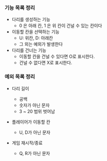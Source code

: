 ### 기능 목록 정리

- 다리를 생성하는 기능
    - 0 은 아래 칸, 1 은 위 칸이 건널 수 있는 칸이다
- 이동할 칸을 선택하는 기능
    - U: 위칸, D: 아래칸
    - 그 외는 예외가 발생한다
- 다리를 건너는 기능
    - 이동할 칸을 건널 수 있다면 O로 표시한다.
    - 건널 수 없다면 X로 표시한다.

### 예외 목록 정리

- 다리 길이
    - 공백
    - 숫자가 아닌 문자
    - 3 ~ 20 범위 벗어남

- 플레이어가 이동할 칸
    - U, D가 아닌 문자

- 게임 재시작/종료
    - Q, R가 아닌 문자
